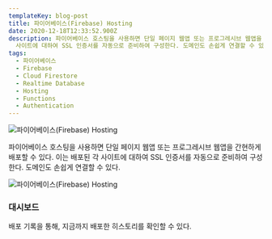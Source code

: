 ```yaml
---
templateKey: blog-post
title: 파이어베이스(Firebase) Hosting
date: 2020-12-18T12:33:52.900Z
description: 파이어베이스 호스팅을 사용하면 단일 페이지 웹앱 또는 프로그레시브 웹앱을 간편하게 배포할 수 있다. 이는 배포된 각
  사이트에 대하여 SSL 인증서를 자동으로 준비하여 구성한다. 도메인도 손쉽게 연결할 수 있다.
tags:
  - 파이어베이스
  - Firebase
  - Cloud Firestore
  - Realtime Database
  - Hosting
  - Functions
  - Authentication
---
```

![파이어베이스(Firebase) Hosting](/assets/logo-standard.png "파이어베이스(Firebase) Hosting")

파이어베이스 호스팅을 사용하면 단일 페이지 웹앱 또는 프로그레시브 웹앱을 간현하게 배포할 수 있다. 이는 배포된 각 사이트에 대하여 SSL 인증서를 자동으로 준비하여 구성한다. 도메인도 손쉽게 연결할 수 있다.

![파이어베이스(Firebase) Hosting](/assets/chatbot_–_firebase_console_hosting.jpg "파이어베이스(Firebase) Hosting")

### 대시보드
배포 기록을 통해, 지금까지 배포한 히스토리를 확인할 수 있다.